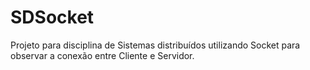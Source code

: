 # SDSocket
Projeto para disciplina de Sistemas distribuídos utilizando Socket para observar a conexão entre Cliente e Servidor.
